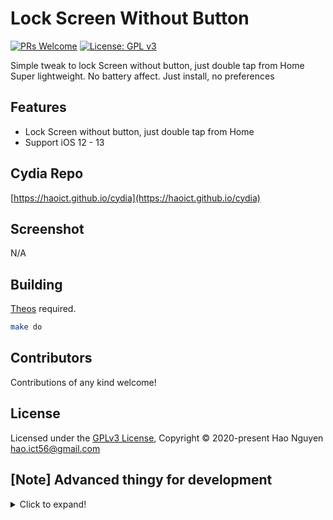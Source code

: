 # Lock Screen Without Button

[![PRs Welcome](https://img.shields.io/badge/PRs-welcome-brightgreen.svg?style=flat-square)](http://makeapullrequest.com)
[![License: GPL v3](https://img.shields.io/badge/License-GPLv3-blue.svg)](./LICENSE)

Simple tweak to lock Screen without button, just double tap from Home  
Super lightweight. No battery affect. Just install, no preferences

## Features

- Lock Screen without button, just double tap from Home
- Support iOS 12 - 13

## Cydia Repo

[https://haoict.github.io/cydia](https://haoict.github.io/cydia)

## Screenshot

N/A

## Building

[Theos](https://github.com/theos/theos) required.

```bash
make do
```

## Contributors

Contributions of any kind welcome!

## License

Licensed under the [GPLv3 License](./LICENSE), Copyright © 2020-present Hao Nguyen <hao.ict56@gmail.com>

## [Note] Advanced thingy for development

<details>
  <summary>Click to expand!</summary>
  
  Add your device IP in `~/.bash_profile` or in project's `Makefile` for faster deployment
  ```base
  THEOS_DEVICE_IP = 192.168.1.21
  ```

Add SSH key for target deploy device so you don't have to enter ssh root password every time

```bash
cat ~/.ssh/id_rsa.pub | ssh -p 22 root@192.168.1.21 "mkdir -p ~/.ssh && cat >> ~/.ssh/authorized_keys"
```

Build the final package

```bash
FINALPACKAGE=1 make package
```

</details>
